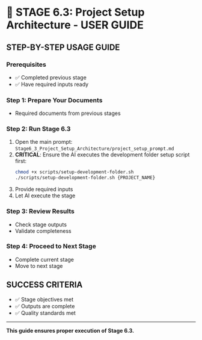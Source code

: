 # 🎯 STAGE 6.3: Project Setup Architecture - USER GUIDE

## **STEP-BY-STEP USAGE GUIDE**

### **Prerequisites**
- ✅ Completed previous stage
- ✅ Have required inputs ready

### **Step 1: Prepare Your Documents**
- Required documents from previous stages

### **Step 2: Run Stage 6.3**
1. Open the main prompt: `Stage6_3_Project_Setup_Architecture/project_setup_prompt.md`
2. **CRITICAL**: Ensure the AI executes the development folder setup script first:
   ```bash
   chmod +x scripts/setup-development-folder.sh
   ./scripts/setup-development-folder.sh {PROJECT_NAME}
   ```
3. Provide required inputs
4. Let AI execute the stage

### **Step 3: Review Results**
- Check stage outputs
- Validate completeness

### **Step 4: Proceed to Next Stage**
- Complete current stage
- Move to next stage

## **SUCCESS CRITERIA**
- ✅ Stage objectives met
- ✅ Outputs are complete
- ✅ Quality standards met

---

**This guide ensures proper execution of Stage 6.3.**
